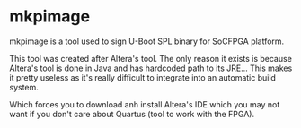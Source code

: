 mkpimage
========

mkpimage is a tool used to sign U-Boot SPL binary for SoCFPGA platform.

This tool was created after Altera's tool. The only reason it exists is because
Altera's tool is done in Java and has hardcoded path to its JRE...
This makes it pretty useless as it's really difficult to integrate into an
automatic build system.

Which forces you to download anh install Altera's IDE which you may not want if
you don't care about Quartus (tool to work with the FPGA).
